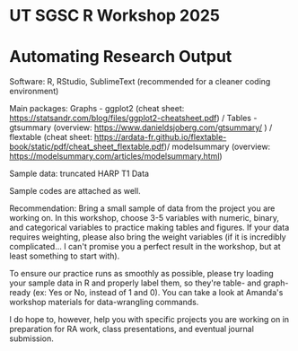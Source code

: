 # UT SGSC R Workshop 2025

# Automating Research Output

Software: R, RStudio, SublimeText (recommended for a cleaner coding environment)

Main packages: 
Graphs  - ggplot2   (cheat sheet: https://statsandr.com/blog/files/ggplot2-cheatsheet.pdf) /
Tables  - gtsummary (overview: https://www.danieldsjoberg.com/gtsummary/ ) /
          flextable (cheat sheet: https://ardata-fr.github.io/flextable-book/static/pdf/cheat_sheet_flextable.pdf)/
          modelsummary (overview: https://modelsummary.com/articles/modelsummary.html)

Sample data: truncated HARP T1 Data

Sample codes are attached as well. 

Recommendation: Bring a small sample of data from the project you are working on. In this workshop, choose 3-5 variables with numeric, binary, and categorical variables to practice making tables and figures. If your data requires weighting, please also bring the weight variables (if it is incredibly complicated... I can't promise you a perfect result in the workshop, but at least something to start with). 

To ensure our practice runs as smoothly as possible, please try loading your sample data in R and properly label them, so they're table- and graph-ready (ex: Yes or No, instead of 1 and 0). You can take a look at Amanda's workshop materials for data-wrangling commands. 

I do hope to, however, help you with specific projects you are working on in preparation for RA work, class presentations, and eventual journal submission. 

